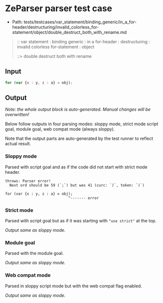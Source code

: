 # ZeParser parser test case

- Path: tests/testcases/var_statement/binding_generic/in_a_for-header/destructuring/invalid_colorless_for-statement/object/double_destruct_both_with_rename.md

> :: var statement : binding generic : in a for-header : destructuring : invalid colorless for-statement : object
>
> ::> double destruct both with rename

## Input

`````js
for (var {x : y, z : a} = obj);
`````

## Output

_Note: the whole output block is auto-generated. Manual changes will be overwritten!_

Below follow outputs in four parsing modes: sloppy mode, strict mode script goal, module goal, web compat mode (always sloppy).

Note that the output parts are auto-generated by the test runner to reflect actual result.

### Sloppy mode

Parsed with script goal and as if the code did not start with strict mode header.

`````
throws: Parser error!
  Next ord should be 59 (`;`) but was 41 (curc: `)`, token: `)`)

for (var {x : y, z : a} = obj);
                             ^------- error
`````

### Strict mode

Parsed with script goal but as if it was starting with `"use strict"` at the top.

_Output same as sloppy mode._

### Module goal

Parsed with the module goal.

_Output same as sloppy mode._

### Web compat mode

Parsed in sloppy script mode but with the web compat flag enabled.

_Output same as sloppy mode._
